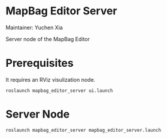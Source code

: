 # MapBag Editor Server
Maintainer: Yuchen Xia

Server node of the MapBag Editor

# Prerequisites
It requires an RViz visulization node.
```
roslaunch mapbag_editor_server ui.launch
```

# Server Node
```
roslaunch mapbag_editor_server mapbag_editor_server.launch 
```